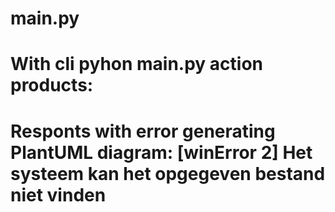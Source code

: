# main.py
# With cli pyhon main.py action products: 
# Responts with error generating PlantUML diagram: [winError 2] Het systeem kan het opgegeven bestand niet vinden
